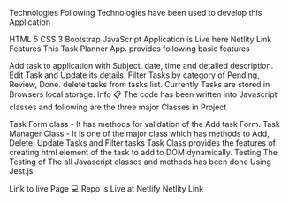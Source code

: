 Technologies
Following Technologies have been used to develop this Application

HTML 5
CSS 3
Bootstrap
JavaScript
Application is Live here Netlity Link
Features
This Task Planner App. provides following basic features

Add task to application with Subject, date, time and detailed description.
Edit Task and Update its details.
Filter Tasks by category of Pending, Review, Done.
delete tasks from tasks list.
Currently Tasks are stored in Browsers local storage.
Info 📋
The code has been written into Javascript classes and following are the three major Classes in Project

Task Form class - It has methods for validation of the Add task Form.
Task Manager Class - It is one of the major class which has methods to Add, Delete, Update Tasks and Filter tasks
Task Class provides the features of creating html element of the task to add to DOM dynamically.
Testing
The Testing of The all Javascript classes and methods has been done Using Jest.js

Link to live Page 💻
Repo is Live at Netlify Netlity Link
